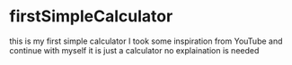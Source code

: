 # firstSimpleCalculator
this is my first simple calculator I took some inspiration from YouTube and continue with myself
it is just a calculator no explaination is needed
